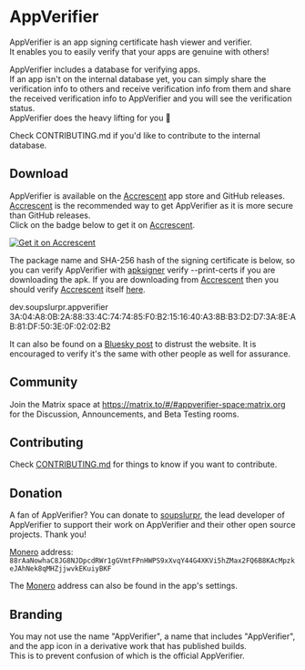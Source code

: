 # AppVerifier

AppVerifier is an app signing certificate hash viewer and verifier.\
It enables you to easily verify that your apps are genuine with others!

AppVerifier includes a database for verifying apps.\
If an app isn't on the internal database yet, you can simply share the verification info to others and receive verification info from them and
share the received verification info to AppVerifier and you will see the verification status.\
AppVerifier does the heavy lifting for you 💪

Check CONTRIBUTING.md if you'd like to contribute to the internal database.

## Download

AppVerifier is available on the [Accrescent](https://accrescent.app) app store and GitHub releases. [Accrescent](https://accrescent.app) is the recommended way to get AppVerifier as it is more secure than GitHub releases.\
Click on the badge below to get it on [Accrescent](https://accrescent.app).

<a href="https://accrescent.app/app/dev.soupslurpr.appverifier">
                            <img alt="Get it on Accrescent" src="https://accrescent.app/badges/get-it-on.png">
                        </a>
                        
The package name and SHA-256 hash of the signing certificate is below, so you can verify AppVerifier with [apksigner](https://developer.android.com/studio/command-line/apksigner#usage-verify) verify --print-certs if you are downloading the apk. If you are downloading from [Accrescent](https://accrescent.app) then you should verify [Accrescent](https://accrescent.app) itself [here](https://accrescent.app/faq#verifying).

dev.soupslurpr.appverifier\
3A:04:A8:0B:2A:88:33:4C:74:74:85:F0:B2:15:16:40:A3:8B:B3:D2:D7:3A:8E:AB:81:DF:50:3E:0F:02:02:B2

It can also be found on a [Bluesky post](https://bsky.app/profile/soupslurpr.dev/post/3khnczlribj2i) to distrust the website. It is encouraged to verify it's the same with other people as well for assurance.

[//]: # (## About)

[//]: # ()

[//]: # (Check out the official website at https://appverifier.soupslurpr.dev/ for more info and download.)

## Community

Join the Matrix space at https://matrix.to/#/#appverifier-space:matrix.org for the Discussion, Announcements, and Beta Testing rooms.

## Contributing

Check [CONTRIBUTING.md](https://github.com/soupslurpr/AppVerifier/blob/master/CONTRIBUTING.md) for things to know
if you want to contribute.

## Donation

A fan of AppVerifier? You can donate to [soupslurpr](https://github.com/soupslurpr), the lead developer of AppVerifier to support their work on AppVerifier and their other open source projects. Thank you!

[Monero](https://www.getmonero.org/) address:\
`88rAaNowhaC8JG8NJDpcdRWr1gGVmtFPnHWPS9xXvqY44G4XKVi5hZMax2FQ6B8KAcMpzkeJAhNek8qMHZjjwvkEKuiyBKF`

The [Monero](https://www.getmonero.org/) address can also be found in the app's settings.

## Branding

You may not use the name "AppVerifier", a name that includes "AppVerifier", and the app icon in a derivative work that has published builds.\
This is to prevent confusion of which is the official AppVerifier.
